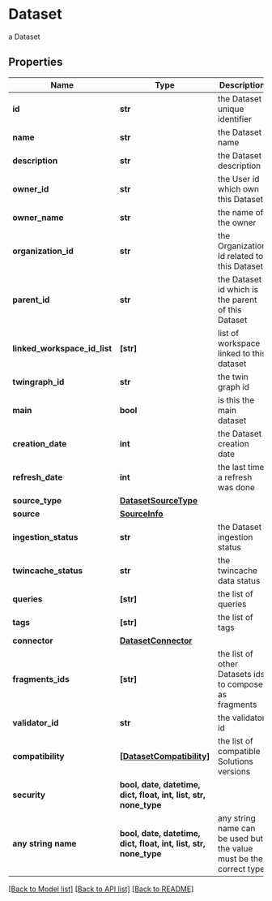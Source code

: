 # Dataset

a Dataset

## Properties
Name | Type | Description | Notes
------------ | ------------- | ------------- | -------------
**id** | **str** | the Dataset unique identifier | [optional] [readonly] 
**name** | **str** | the Dataset name | [optional] 
**description** | **str** | the Dataset description | [optional] 
**owner_id** | **str** | the User id which own this Dataset | [optional] [readonly] 
**owner_name** | **str** | the name of the owner | [optional] [readonly] 
**organization_id** | **str** | the Organization Id related to this Dataset | [optional] [readonly] 
**parent_id** | **str** | the Dataset id which is the parent of this Dataset | [optional] 
**linked_workspace_id_list** | **[str]** | list of workspace linked to this dataset | [optional] 
**twingraph_id** | **str** | the twin graph id | [optional] 
**main** | **bool** | is this the main dataset | [optional] 
**creation_date** | **int** | the Dataset creation date | [optional] [readonly] 
**refresh_date** | **int** | the last time a refresh was done | [optional] [readonly] 
**source_type** | [**DatasetSourceType**](DatasetSourceType.md) |  | [optional] 
**source** | [**SourceInfo**](SourceInfo.md) |  | [optional] 
**ingestion_status** | **str** | the Dataset ingestion status | [optional] 
**twincache_status** | **str** | the twincache data status | [optional] 
**queries** | **[str]** | the list of queries | [optional] 
**tags** | **[str]** | the list of tags | [optional] 
**connector** | [**DatasetConnector**](DatasetConnector.md) |  | [optional] 
**fragments_ids** | **[str]** | the list of other Datasets ids to compose as fragments | [optional] 
**validator_id** | **str** | the validator id | [optional] 
**compatibility** | [**[DatasetCompatibility]**](DatasetCompatibility.md) | the list of compatible Solutions versions | [optional] 
**security** | **bool, date, datetime, dict, float, int, list, str, none_type** |  | [optional] 
**any string name** | **bool, date, datetime, dict, float, int, list, str, none_type** | any string name can be used but the value must be the correct type | [optional]

[[Back to Model list]](../README.md#documentation-for-models) [[Back to API list]](../README.md#documentation-for-api-endpoints) [[Back to README]](../README.md)


